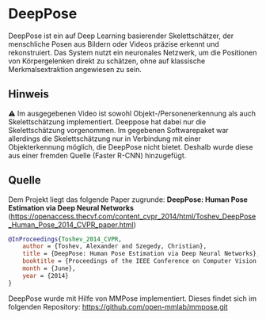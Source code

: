 # DeepPose
DeepPose ist ein auf Deep Learning basierender Skelettschätzer, der menschliche Posen aus Bildern oder Videos präzise erkennt und rekonstruiert. Das System nutzt ein neuronales Netzwerk, um die Positionen von Körpergelenken direkt zu schätzen, ohne auf klassische Merkmalsextraktion angewiesen zu sein.

## Hinweis
⚠️ Im ausgegebenen Video ist sowohl Objekt-/Personenerkennung als auch Skelettschätzung implementiert.
Deeppose hat dabei nur die Skelettschätzung vorgenommen. Im gegebenen Softwarepaket
war allerdings die Skelettschätzung nur in Verbindung mit einer Objekterkennung möglich, die
DeepPose nicht bietet. Deshalb wurde diese aus einer fremden Quelle (Faster R-CNN) hinzugefügt.

## Quelle
Dem Projekt liegt das folgende Paper zugrunde: **DeepPose: Human Pose Estimation via Deep Neural Networks** (https://openaccess.thecvf.com/content_cvpr_2014/html/Toshev_DeepPose_Human_Pose_2014_CVPR_paper.html)

```bibtex
@InProceedings{Toshev_2014_CVPR,
    author = {Toshev, Alexander and Szegedy, Christian},
    title = {DeepPose: Human Pose Estimation via Deep Neural Networks},
    booktitle = {Proceedings of the IEEE Conference on Computer Vision and Pattern Recognition (CVPR)},
    month = {June},
    year = {2014}
} 
```

DeepPose wurde mit Hilfe von MMPose implementiert. Dieses findet sich im folgenden Repository:
https://github.com/open-mmlab/mmpose.git